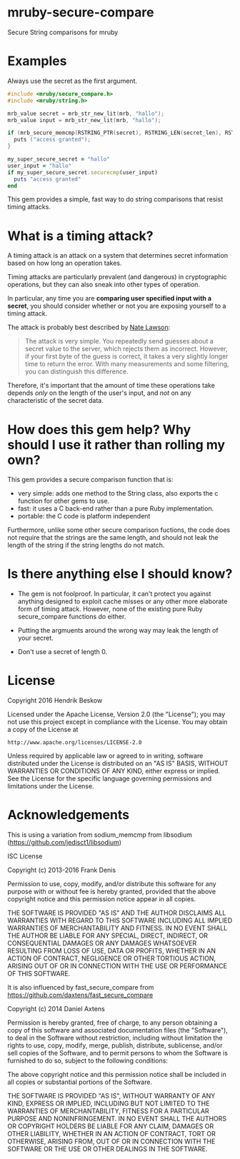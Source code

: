 # mruby-secure-compare
Secure String comparisons for mruby

Examples
========
Always use the secret as the first argument.

```c
#include <mruby/secure_compare.h>
#include <mruby/string.h>

mrb_value secret = mrb_str_new_lit(mrb, "hallo");
mrb_value input = mrb_str_new_lit(mrb, "hallo");

if (mrb_secure_memcmp(RSTRING_PTR(secret), RSTRING_LEN(secret_len), RSTRING_PTR(input), RSTRING_LEN(input))) {
  puts ("access granted");
}
```

```ruby
my_super_secure_secret = "hallo"
user_input = "hallo"
if my_super_secure_secret.securecmp(user_input)
  puts "access granted"
end
```

This gem provides a simple, fast way to do string comparisons that resist timing attacks.

# What is a timing attack? #
A timing attack is an attack on a system that determines secret information based on how long an operation takes.

Timing attacks are particularly prevalent (and dangerous) in cryptographic operations, but they can also sneak into other types of operation.

In particular, any time you are **comparing user specified input with a secret**, you should consider whether or not you are exposing yourself to a timing attack.

The attack is probably best described by [Nate Lawson](http://rdist.root.org/2010/07/19/exploiting-remote-timing-attacks/):

> The attack is very simple. You repeatedly send guesses about a secret value to the server, which rejects them as incorrect. However, if your first byte of the guess is correct, it takes a very slightly longer time to return the error. With many measurements and some filtering, you can distinguish this difference.

Therefore, it's important that the amount of time these operations take depends *only* on the length of the user's input, and *not* on any characteristic of the secret data.

# How does this gem help? Why should I use it rather than rolling my own? #

This gem provides a secure comparison function that is:

 - very simple: adds one method to the String class, also exports the c function for other gems to use.
 - fast: it uses a C back-end rather than a pure Ruby implementation.
 - portable: the C code is platform independent

Furthermore, unlike some other secure comparison fuctions, the code does not require that the strings are the same length, and should not leak the length of the string if the string lengths do not match.


# Is there anything else I should know? #

* The gem is not foolproof. In particular, it can't protect you against anything designed to exploit cache misses or any other more elaborate form of timing attack. However, none of the existing pure Ruby secure_compare functions do either.

* Putting the argmuents around the wrong way may leak the length of your secret.

* Don't use a secret of length 0.

License
=======

Copyright 2016 Hendrik Beskow

Licensed under the Apache License, Version 2.0 (the "License");
you may not use this project except in compliance with the License.
You may obtain a copy of the License at

    http://www.apache.org/licenses/LICENSE-2.0

Unless required by applicable law or agreed to in writing, software
distributed under the License is distributed on an "AS IS" BASIS,
WITHOUT WARRANTIES OR CONDITIONS OF ANY KIND, either express or implied.
See the License for the specific language governing permissions and
limitations under the License.

Acknowledgements
================

This is using a variation from sodium_memcmp from libsodium (https://github.com/jedisct1/libsodium)

ISC License

Copyright (c) 2013-2016
Frank Denis <j at pureftpd dot org>

Permission to use, copy, modify, and/or distribute this software for any
purpose with or without fee is hereby granted, provided that the above
copyright notice and this permission notice appear in all copies.

THE SOFTWARE IS PROVIDED "AS IS" AND THE AUTHOR DISCLAIMS ALL WARRANTIES
WITH REGARD TO THIS SOFTWARE INCLUDING ALL IMPLIED WARRANTIES OF
MERCHANTABILITY AND FITNESS. IN NO EVENT SHALL THE AUTHOR BE LIABLE FOR
ANY SPECIAL, DIRECT, INDIRECT, OR CONSEQUENTIAL DAMAGES OR ANY DAMAGES
WHATSOEVER RESULTING FROM LOSS OF USE, DATA OR PROFITS, WHETHER IN AN
ACTION OF CONTRACT, NEGLIGENCE OR OTHER TORTIOUS ACTION, ARISING OUT OF
OR IN CONNECTION WITH THE USE OR PERFORMANCE OF THIS SOFTWARE.


It is also influenced by fast_secure_compare from https://github.com/daxtens/fast_secure_compare

Copyright (c) 2014 Daniel Axtens

Permission is hereby granted, free of charge, to any person obtaining a copy
of this software and associated documentation files (the "Software"), to deal
in the Software without restriction, including without limitation the rights
to use, copy, modify, merge, publish, distribute, sublicense, and/or sell
copies of the Software, and to permit persons to whom the Software is
furnished to do so, subject to the following conditions:

The above copyright notice and this permission notice shall be included in all
copies or substantial portions of the Software.

THE SOFTWARE IS PROVIDED "AS IS", WITHOUT WARRANTY OF ANY KIND, EXPRESS OR
IMPLIED, INCLUDING BUT NOT LIMITED TO THE WARRANTIES OF MERCHANTABILITY,
FITNESS FOR A PARTICULAR PURPOSE AND NONINFRINGEMENT. IN NO EVENT SHALL THE
AUTHORS OR COPYRIGHT HOLDERS BE LIABLE FOR ANY CLAIM, DAMAGES OR OTHER
LIABILITY, WHETHER IN AN ACTION OF CONTRACT, TORT OR OTHERWISE, ARISING FROM,
OUT OF OR IN CONNECTION WITH THE SOFTWARE OR THE USE OR OTHER DEALINGS IN THE
SOFTWARE.
